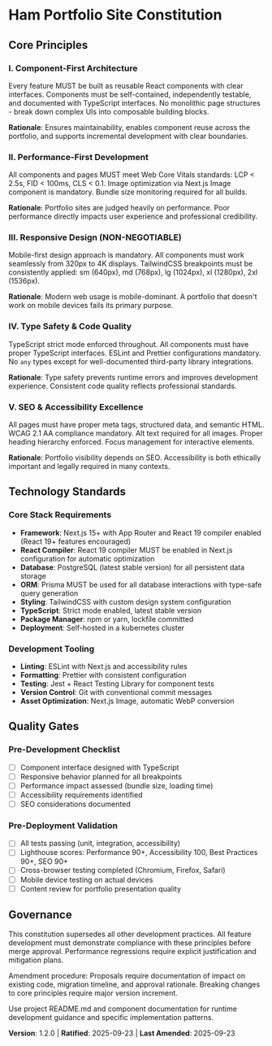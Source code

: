<!--
Sync Impact Report - Constitution Update
Version change: 1.1.0 → 1.2.0
Modified principles: Updated Technology Standards to mandate PostgreSQL database and Prisma ORM
Added sections: Database and ORM requirements in Core Stack Requirements
Removed sections: None
Templates requiring updates: ✅ plan-template.md (validated), ✅ spec-template.md (validated), ✅ tasks-template.md (validated)
Follow-up TODOs: None
-->

# Ham Portfolio Site Constitution

## Core Principles

### I. Component-First Architecture
Every feature MUST be built as reusable React components with clear interfaces. Components must be self-contained, independently testable, and documented with TypeScript interfaces. No monolithic page structures - break down complex UIs into composable building blocks.

**Rationale**: Ensures maintainability, enables component reuse across the portfolio, and supports incremental development with clear boundaries.

### II. Performance-First Development
All components and pages MUST meet Web Core Vitals standards: LCP < 2.5s, FID < 100ms, CLS < 0.1. Image optimization via Next.js Image component is mandatory. Bundle size monitoring required for all builds.

**Rationale**: Portfolio sites are judged heavily on performance. Poor performance directly impacts user experience and professional credibility.

### III. Responsive Design (NON-NEGOTIABLE)
Mobile-first design approach is mandatory. All components must work seamlessly from 320px to 4K displays. TailwindCSS breakpoints must be consistently applied: sm (640px), md (768px), lg (1024px), xl (1280px), 2xl (1536px).

**Rationale**: Modern web usage is mobile-dominant. A portfolio that doesn't work on mobile devices fails its primary purpose.

### IV. Type Safety & Code Quality
TypeScript strict mode enforced throughout. All components must have proper TypeScript interfaces. ESLint and Prettier configurations mandatory. No `any` types except for well-documented third-party library integrations.

**Rationale**: Type safety prevents runtime errors and improves development experience. Consistent code quality reflects professional standards.

### V. SEO & Accessibility Excellence
All pages must have proper meta tags, structured data, and semantic HTML. WCAG 2.1 AA compliance mandatory. Alt text required for all images. Proper heading hierarchy enforced. Focus management for interactive elements.

**Rationale**: Portfolio visibility depends on SEO. Accessibility is both ethically important and legally required in many contexts.

## Technology Standards

### Core Stack Requirements
- **Framework**: Next.js 15+ with App Router and React 19 compiler enabled (React 19+ features encouraged)
- **React Compiler**: React 19 compiler MUST be enabled in Next.js configuration for automatic optimization
- **Database**: PostgreSQL (latest stable version) for all persistent data storage
- **ORM**: Prisma MUST be used for all database interactions with type-safe query generation
- **Styling**: TailwindCSS with custom design system configuration
- **TypeScript**: Strict mode enabled, latest stable version
- **Package Manager**: npm or yarn, lockfile committed
- **Deployment**: Self-hosted in a kubernetes cluster

### Development Tooling
- **Linting**: ESLint with Next.js and accessibility rules
- **Formatting**: Prettier with consistent configuration
- **Testing**: Jest + React Testing Library for component tests
- **Version Control**: Git with conventional commit messages
- **Asset Optimization**: Next.js Image, automatic WebP conversion

## Quality Gates

### Pre-Development Checklist
- [ ] Component interface designed with TypeScript
- [ ] Responsive behavior planned for all breakpoints
- [ ] Performance impact assessed (bundle size, loading time)
- [ ] Accessibility requirements identified
- [ ] SEO considerations documented

### Pre-Deployment Validation
- [ ] All tests passing (unit, integration, accessibility)
- [ ] Lighthouse scores: Performance 90+, Accessibility 100, Best Practices 90+, SEO 90+
- [ ] Cross-browser testing completed (Chromium, Firefox, Safari)
- [ ] Mobile device testing on actual devices
- [ ] Content review for portfolio presentation quality

## Governance

This constitution supersedes all other development practices. All feature development must demonstrate compliance with these principles before merge approval. Performance regressions require explicit justification and mitigation plans.

Amendment procedure: Proposals require documentation of impact on existing code, migration timeline, and approval rationale. Breaking changes to core principles require major version increment.

Use project README.md and component documentation for runtime development guidance and specific implementation patterns.

**Version**: 1.2.0 | **Ratified**: 2025-09-23 | **Last Amended**: 2025-09-23
